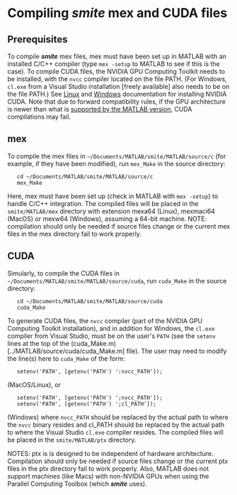 # Compiling ***smite*** mex and CUDA files

## Prerequisites

To compile ***smite*** mex files, mex must have been set up in MATLAB with
an installed C/C++ compiler (type `mex -setup` to MATLAB to see if this is
the case).
To compile CUDA files, the NVIDIA GPU Computing Toolkit needs to be installed,
with the `nvcc` compiler located on the file PATH.  (For Windows, `cl.exe`
from a Visual Studio installation [freely available] also needs to be on
the file PATH.)
See
[Linux](https://docs.nvidia.com/cuda/cuda-installation-guide-linux/) and
[Windows](https://docs.nvidia.com/cuda/cuda-installation-guide-microsoft-windows/)
documentation for installing NVIDIA CUDA.
Note that due to forward compatibility rules, if the GPU architecture is
newer than what is
[supported by the MATLAB version](https://www.mathworks.com/help/releases/R2021b/parallel-computing/gpu-support-by-release.html),
CUDA compilations may fail.

## mex

To compile the mex files in `~/Documents/MATLAB/smite/MATLAB/source/c`
(for example, if they have been modified), run `mex_Make` in the
source directory:
```
   cd ~/Documents/MATLAB/smite/MATLAB/source/c
   mex_Make
```
Here, mex must have been set up (check in MATLAB with `mex -setup`)
to handle C/C++ integration.  The compiled files will be placed in the
`smite/MATLAB/mex` directory with extension mexa64 (Linux), mexmaci64
(MacOS) or mexw64 (Windows), assuming a 64-bit machine.  NOTE:
compilation should only be needed if source files change or the current
mex files in the mex directory fail to work properly.

## CUDA

Simularly, to compile the CUDA files in
`~/Documents/MATLAB/smite/MATLAB/source/cuda`, run `cuda_Make` in the
source directory:
```
   cd ~/Documents/MATLAB/smite/MATLAB/source/cuda
   cuda_Make
```
To generate CUDA files, the `nvcc` compiler (part of the NVIDIA GPU
Computing Toolkit installation), and in addition for Windows, the `cl.exe`
compiler from Visual Studio, must be on the user's `PATH` (see the
`setenv` lines at the top of the
(cuda_Make.m)[../MATLAB/source/cuda/cuda_Make.m] file).  The user may need
to modify the line(s) here to `cuda_Make` of the form:
```
   setenv('PATH', [getenv('PATH') ':nvcc_PATH']);
```
(MacOS/Linux), or
```
   setenv('PATH', [getenv('PATH') ';nvcc_PATH']);
   setenv('PATH', [getenv('PATH') ';cl_PATH']);
```
(Windows)
where `nvcc_PATH` should be replaced by the actual path to where the
`nvcc` binary resides and cl_PATH should be replaced by the actual path
to where the Visual Studio `cl.exe` compiler resides.  The compiled
files will be placed in the `smite/MATLAB/ptx` directory.

NOTES: ptx is is designed to be independent of hardware architecture.
Compilation should only be needed if source files change or the current
ptx files in the ptx directory fail to work properly.  Also, MATLAB
does not support machines (like Macs) with non-NVIDIA GPUs when using
the Parallel Computing Toolbox (which ***smite*** uses).

